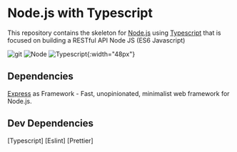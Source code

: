 # Node.js with Typescript 

This repository contains the skeleton for [Node.js](https://nodejs.org) using [Typescript](https://www.typescriptlang.org) that is focused on building a RESTful API Node JS (ES6 Javascript)

![git](https://github.com/favicon.ico)
![Node](https://pplware.sapo.pt/wp-content/uploads/2016/05/nodejs_04_thumb.jpg)
![Typescript](https://upload.wikimedia.org/wikipedia/commons/thumb/4/4c/Typescript_logo_2020.svg/1024px-Typescript_logo_2020.svg.png){:width="48px"}

## Dependencies
[Express](https://expressjs.com/) as Framework - Fast, unopinionated, minimalist web framework for Node.js.

## Dev Dependencies
[Typescript]
[Eslint]
[Prettier]
